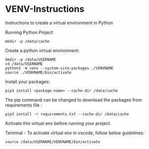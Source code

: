 # VENV-Instructions
Instructions to create a virtual environment in Python

Running Python Project
```
mkdir -p /data/cache
```

Create a python virtual environment:

```
mkdir -p /data/USERNAME
cd /data/USERNAME
python3 -m venv --system-site-packages ./VENVNAME
source ./VENVNAME/bin/activate
```

Install your packages:

```
pip3 install <package-name> --cache-dir /data/cache
```

The pip command can be changed to download the packages from requirements file :

```
pip3 install -r requirements.txt --cache-dir /data/cache
```

Activate this virtual env before running your project.

Terminal - To activate virtual env in vscode, follow below guidelines:

```
source /data/USERNAME/VENVNAME/bin/activate
```
